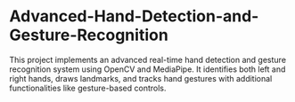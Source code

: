 # Advanced-Hand-Detection-and-Gesture-Recognition
This project implements an advanced real-time hand detection and gesture recognition system using OpenCV and MediaPipe. It identifies both left and right hands, draws landmarks, and tracks hand gestures with additional functionalities like gesture-based controls.
